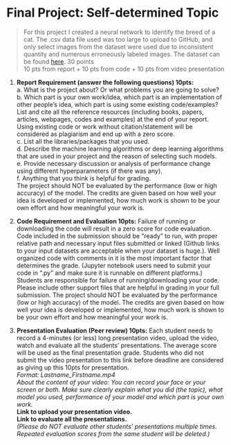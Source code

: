 # Final Project: Self-determined Topic
>For this project I created a neural network to identify the breed of a cat. The .csv data file used was too large to upload to GitHub, and only select images from the dataset were used due to inconsistent quantity and numerous erroneously labeled images. The dataset can be found [here](https://www.kaggle.com/ma7555/cat-breeds-dataset#cats.csv).
30 points  
10 pts from report + 10 pts from code + 10 pts from video presentation  

1. **Report Requirement (answer the following questions) 10pts:**  
  a.	What is the project about? Or what problems you are going to solve?  
  b.	Which part is your own work/idea, which part is an implementation of other people’s idea, which part is using some existing code/examples?  List and cite all the reference resources (including books, papers, articles, webpages, codes and examples) at the end of your report. Using existing code or work without citation/statement will be considered as plagiarism and end up with a zero score.  
  c.	List all the libraries/packages that you used.  
  d.	Describe the machine learning algorithms or deep learning algorithms that are used in your project and the reason of selecting such models.  
  e.	Provide necessary discussion or analysis of performance change using different hyperparameters (if there was any).  
  f.	Anything that you think is helpful for grading.  
The project should NOT be evaluated by the performance (low or high accuracy) of the model. The credits are given based on how well your idea is developed or implemented, how much work is shown to be your own effort and how meaningful your work is.   

2. **Code Requirement and Evaluation 10pts:**
Failure of running or downloading the code will result in a zero score for code evaluation. Code included in the submission should be “ready” to run, with proper relative path and necessary input files submitted or linked (Github links to your input datasets are acceptable when your dataset is huge.). 
Well organized code with comments in it is the most important factor that determines the grade. (Jupyter notebook users need to submit your code in “.py” and make sure it is runnable on different platforms.)
Students are responsible for failure of running/downloading your code. Please include other support files that are helpful in grading in your full submission.
The project should NOT be evaluated by the performance (low or high accuracy) of the model. The credits are given based on how well your idea is developed or implemented, how much work is shown to be your own effort and how meaningful your work is. 

3. **Presentation Evaluation (Peer review) 10pts:**
Each student needs to record a 4-minutes (or less) long presentation video, upload the video, watch and evaluate all the students’ presentations.
The average score will be used as the final presentation grade. Students who did not submit the video presentation to this link before deadline are considered as giving up this 10pts for presentation.  
*Format: Lastname_Firstname.mp4  
About the content of your video: You can record your face or your screen or both. Make sure clearly explain what you did (the topic), what model you used, performance of your model and which part is your own work.*  
**Link to upload your presentation video.  
Link to evaluate all the presentations.**  
*(Please do NOT evaluate other students’ presentations multiple times. Repeated evaluation scores from the same student will be deleted.)*
